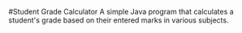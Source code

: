 #Student Grade Calculator
A simple Java program that calculates a student's grade based on their entered marks in various subjects.
